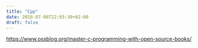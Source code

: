 ```yaml
---
title: "Cpp"
date: 2018-07-08T22:03:39+02:00
draft: false
---
```


https://www.ossblog.org/master-c-programming-with-open-source-books/